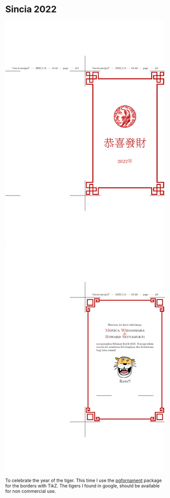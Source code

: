 # Sincia 2022

![](./sincia_merged1.png)
![](./sincia_merged2.png)

To celebrate the year of the tiger. 
This time I use the [pgfornament](https://ctan.org/pkg/pgfornament?lang=de) 
package for the borders with TikZ. The tigers I found in google, should 
be available for non commercial use. 
